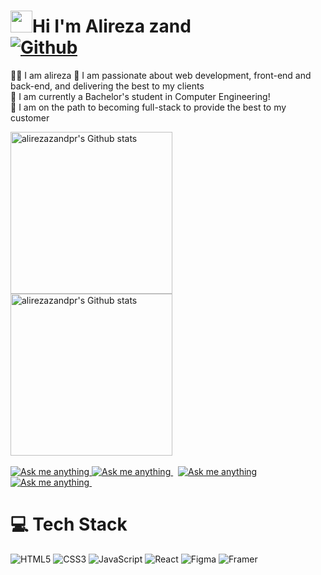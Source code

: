 # <img src="https://github.com/TheDudeThatCode/TheDudeThatCode/raw/master/Assets/Hi.gif" width="35">Hi I'm Alireza zand <br> [![Github](https://img.shields.io/github/followers/Alireza-zand?label=Follow&style=social)](https://github.com/Alireza-Zand)

👨‍🎓 I am alireza
🧾 I am passionate about web development, front-end and back-end, and delivering the best to my clients<br/>
💼 I am currently a Bachelor's student in Computer Engineering!<br/>
🎯 I am on the path to becoming full-stack to provide the best to my customer <br/> 

<!-------------------------------------------------------------------------------------------------------------------------------------->
<!-- Light Mode -->
<div align="left">

<a href="https://github.com/alirezazandpr/Alireza-Zand#gh-light-mode-only">
<img height=259 src="https://github-readme-stats-git-masterrstaa-rickstaa.vercel.app/api?username=alirezazandpr&show_icons=true&line_height=28&hide_border=true&card_width=347&include_all_commits=true&role=owner,collaborator&show=reviews,discussions_answered&rank_icon=percentile&exclude_repo=github-readme-stats&theme=default#gh-light-mode-only" alt="alirezazandpr's Github stats" />
</a>
</div>

<!-- Dark Mode -->
<div align="left"> 

<a href="https://github.com/alirezazandpr/Alireza-Zand#gh-dark-mode-only">
<img height=259 src="https://github-readme-stats-git-masterrstaa-rickstaa.vercel.app/api?username=alirezazandpr&show_icons=true&line_height=28&hide_border=true&card_width=347&include_all_commits=true&role=owner,collaborator&show=reviews,discussions_answered&rank_icon=percentile&exclude_repo=github-readme-stats&theme=dark&bg_color=000000#gh-dark-mode-only" alt="alirezazandpr's Github stats" />
</a>
</div>

<br/>

<!--------------Discord button-------------->
<div>

<!-- Light Mode -->
<a href="https://discord.com/invite/PWEVNuHjDc#gh-light-mode-only">
<img src="https://img.shields.io/badge/chat-%40-1DA1F2?style=for-the-badge&logo=discord&labelColor=000&color=3572A5#gh-light-mode-only" alt="Ask me anything">
</a>
<!-- Dark Mode -->
<a href="https://discord.com/invite/PWEVNuHjDc#gh-dark-mode-only">
<img src="https://img.shields.io/badge/chat-%40Join our Discord-1DA1F2?style=for-the-badge&logo=discord&labelColor=000&color=FFF#gh-dark-mode-only" alt="Ask me anything">
</a>
&nbsp;  
<!-----------------telegram----------------->

<!-- Light Mode -->
<a href="https://t.me/alireza_zandd#gh-light-mode-only">
<img src="https://img.shields.io/badge/message-%40alireza-1DA1F2?style=for-the-badge&logo=telegram&labelColor=000&color=3572A5#gh-light-mode-only" alt="Ask me anything">
</a>
<!-- Dark Mode -->
<a href="https://t.me/alireza_zandd#gh-dark-mode-only">
<img src="https://img.shields.io/badge/message-%40alireza-1DA1F2?style=for-the-badge&logo=telegram&labelColor=000&color=FFF#gh-dark-mode-only" alt="Ask me anything">
</a>
&nbsp;

</div>

<!-------------------------------------------------------------------------------------------------------------------------------------->

# 💻 Tech Stack
<!-- Badges from https://github.com/Ileriayo/markdown-badges -->


![HTML5](https://img.shields.io/badge/html5-%23E34F26.svg?style=for-the-badge&logo=html5&logoColor=white)
![CSS3](https://img.shields.io/badge/css3-%231572B6.svg?style=for-the-badge&logo=css3&logoColor=white)
![JavaScript](https://img.shields.io/badge/javascript-%23323330.svg?style=for-the-badge&logo=javascript&logoColor=%23F7DF1E)
![React](https://img.shields.io/badge/react-%2320232a.svg?style=for-the-badge&logo=react&logoColor=%2361DAFB)
![Figma](https://img.shields.io/badge/Figma-%23F24E1E?style=for-the-badge&logo=figma&logoColor=white)
![Framer](https://img.shields.io/badge/Framer-%2300A7A1?style=for-the-badge&logo=framer&logoColor=white)
